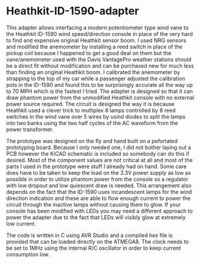 # Heathkit-ID-1590-adapter

This adapter allows interfacing a modern potentiometer type wind vane to the Heathkit ID-1590 wind speed/direction console in place of the very hard to find and expensive original Heathkit sensor boom. I used NRG sensors and modified the anemometer by installing a reed switch in place of the pickup coil because I happened to get a good deal on them but the vane/anemometer used with the Davis VantagePro weather stations should be a direct fit without modification and can be purchased new for much less than finding an original Heathkit boom. I calibrated the anemometer by strapping to the top of my car while a passenger adjusted the calibration pots in the ID-1590 and found this to be surprisingly accurate all the way up to 70 MPH which is the fastest I tried. The adapter is designed so that it can draw phantom power from the unmodified Heathkit console with no external power source required. The circuit is designed the way it is because Heathkit used a clever trick to multiplex 8 lamps controlled by 8 reed switches in the wind vane over 5 wires by usind diodes to split the lamps into two banks using the two half cycles of the AC waveform from the power transformer. 

The prototype was designed on the fly and hand built on a pefortated prototyping board. Because I only needed one, I did not bother laying out a PCB however the KiCAD schematic is included so somebody can do this if desired. Most of the component values are not critical at all and most of the parts I used in the prototype were stuff I already had on hand. Some care does have to be taken to keep the load on the 3.3V power supply as low as possible in order to utilize phantom power from the console so a regulator with low dropout and low quiescent draw is needed. This arrangement also depends on the fact that the ID-1590 uses incandescent lamps for the wind direction indication and these are able to flow enough current to power the circuit through the inactive lamps without causing them to glow. If your console has been modified with LEDs you may need a different approach to power the adapter due to the fact that LEDs will visibly glow at extremely low current. 

The code is written in C using AVR Studio and a compiled hex file is provided that can be loaded directly on the ATMEGA8. The clock needs to be set to 1MHz using the internal R/C oscillator in order to keep current consumption low.

